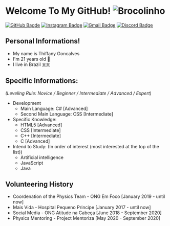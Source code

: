 # Welcome To My GitHub! ![Brocolinho](https://i.imgur.com/NsPkT2a.png)
  
[![GitHub Bagde](https://img.shields.io/badge/-Follow%20Me!-3264ad?style=flat-square&labelColor=3264ad&logo=github&logoColor=white)](https://github.com/thiffany33)
[![Instagram Badge](https://img.shields.io/badge/-@Thiffany-3264ad?style=flat-square&labelColor=3264ad&logo=instagram&logoColor=white&link=https://instagram.com/thiffany33)](https://instagram.com/thiffany33)
[![Gmail Badge](https://img.shields.io/badge/-thiffanygabrielle48@gmail.com-3264ad?style=flat-square&labelColor=3264ad&logo=Gmail&logoColor=white&link=mailto:thiffanygabrielle48@gmail.com)](mailto:thiffanygabrielle48@gmail.com)
[![Discord Badge](https://img.shields.io/badge/-@brocoliss%237872-3264ad?style=flat-square&labelColor=3264ad&logo=discord&logoColor=white)](https://discord.com/users/757027493495570513)

##  Personal Informations!
- My name is Thiffany Goncalves
- I'm 21 years old 🎉
- I live in Brazil 🇧🇷


## Specific Informations:
*(Leveling Rule: Novice / Beginner / Intermediate / Advanced / Expert)*
- Development
  - Main Language: C# [Advanced]
  - Second Main Language: CSS [Intermediate]
- Specific Knowledge:
  - HTML5 [Advanced]
  - CSS [Intermediate]
  - C++ [Intermediate]
  - C [Advanced]
- Intend to Study: (In order of interest (most interested at the top of the list))
  - Artificial intelligence
  - JavaScript 
  - Java


## Volunteering History
- Coordenation of the Physics Team - ONG Em Foco [January 2019 - until now]
- Mais Vida - Hospital Pequeno Principe [January 2017 - until now]
- Social Media - ONG Atitude na Cabeça [June 2018 - September 2020]
- Physics Mentoring - Project Mentoriza [May 2020 - September 2020]
